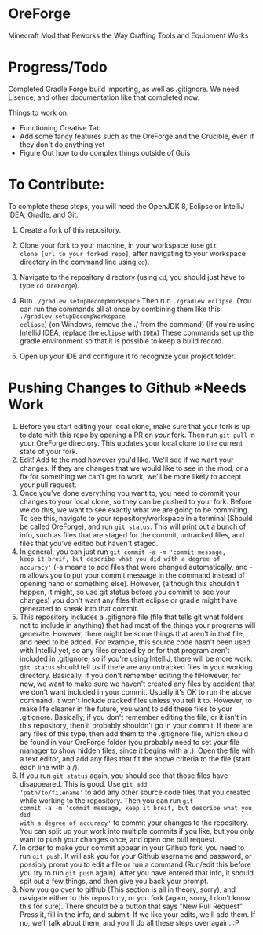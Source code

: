 # OreForge
Minecraft Mod that Reworks the Way Crafting Tools and Equipment Works

# Progress/Todo
Completed Gradle Forge build importing, as well as .gitignore. We need Lisence, and other documentation like that completed now.

Things to work on:
* Functioning Creative Tab
* Add some fancy features such as the OreForge and the Crucible, even if they don't do anything yet
* Figure Out how to do complex things outside of Guis

# To Contribute:
To complete these steps, you will need the OpenJDK 8, Eclipse or IntelliJ IDEA, Gradle, and Git.

1. Create a fork of this repository.

2. Clone your fork to your machine, in your workspace (use <code>git clone [url to your forked repo]</code>, after navigating to your workspace directory in the command line using <code>cd</code>).

3. Navigate to the repository directory (using <code>cd</code>, you should just have to type <code>cd OreForge</code>).

4. Run <code>./gradlew setupDecompWorkspace</code> Then run <code>./gradlew eclipse</code>. (You can run the commands all at once by combining them like this: <code>./gradlew setupDecompWorkspace eclipse</code>) (on Windows, remove the ./ from the command) (If you're using IntelliJ IDEA, replace the <code>eclipse</code> with <code>IDEA</code>) These commands set up the gradle environment so that it is possible to keep a build record.

5. Open up your IDE and configure it to recognize your project folder.

# Pushing Changes to Github *Needs Work
1. Before you start editing your local clone, make sure that your fork is up to date with this repo by opening a PR on *your* fork. Then run <code>git pull</code> in your OreForge directory. This updates your local clone to the current state of your fork.
2. Edit! Add to the mod however you'd like. We'll see if we want your changes. If they are changes that we would like to see in the mod, or a fix for something we can't get to work, we'll be more likely to accept your pull request.
3. Once you've done everything you want to, you need to commit your changes to your local clone, so they can be pushed to your fork. Before we do this, we want to see exactly what we are going to be commiting. To see this, navigate to your repository/workspace in a terminal (Should be called OreForge), and run <code>git status</code>. This will print out a bunch of info, such as files that are staged for the commit, untracked files, and files that you've edited but haven't staged.
4. In general, you can just run <code>git commit -a -m 'commit message, keep it breif, but describe what you did with a degree of accuracy'</code> (-a means to add files that were changed automatically, and -m allows you to put your commit message in the command instead of opening nano or something else). However, (although this shouldn't happen, it might, so use git status before you commit to see your changes) you don't want any files that eclipse or gradle might have generated to sneak into that commit.
5. This repository includes a .gitignore file (file that tells git what folders not to include in anything) that had most of the things your programs will generate. However, there might be some things that aren't in that file, and need to be added. For example, this source code hasn't been used with IntelliJ yet, so any files created by or for that program aren't included in .gitignore, so if you're using IntelliJ, there will be more work. <code>git status</code> should tell us if there are any untracked files in your working directory. Basically, if you don't remember editing the fiHowever, for now, we want to make sure we haven't created any files by accident that we don't want included in your commit. Usually it's OK to run the above command, it won't include tracked files unless you tell it to. However, to make life cleaner in the future, you want to add these files to your .gitignore. Basically, if you don't remember editing the file, or it isn't in this repository, then it probably shouldn't go in your commit. If there are any files of this type, then add them to the .gitignore file, which should be found in your OreForge folder (you probably need to set your file manager to show hidden files, since it begins with a .). Open the file with a text editor, and add any files that fit the above criteria to the file (start each line with a /).
6. If you run <code>git status</code> again, you should see that those files have disappeared. This is good. Use <code>git add 'path/to/filename'</code> to add any other source code files that you created while working to the repository. Then you can run <code>git commit -a -m 'commit message, keep it breif, but describe what you did with a degree of accuracy'</code> to commit your changes to the repository. You can split up your work into multiple commits if you like, but you only want to push your changes once, and open one pull request.
7. In order to make your commit appear in your Github fork, you need to run <code>git push</code>. It will ask you for your Github username and password, or possibly promt you to edit a file or run a command (Run/edit this before you try to run <code>git push</code> again). After you have entered that info, it should spit out a few things, and then give you back your prompt.
8. Now you go over to github (This section is all in theory, sorry), and navigate either to this repository, or you fork (again, sorry, I don't know this for sure). There should be a button that says "New Pull Request". Press it, fill in the info, and submit. If we like your edits, we'll add them. If no, we'll talk about them, and you'll do all these steps over again. :P
